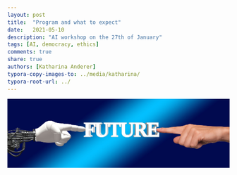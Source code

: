 ```yaml
---
layout: post
title:  "Program and what to expect"
date:   2021-05-10
description: "AI workshop on the 27th of January"
tags: [AI, democracy, ethics]
comments: true
share: true
authors: [Katharina Anderer]
typora-copy-images-to: ../media/katharina/
typora-root-url: ../
---
```




<img src="/images/hands.jpg" style="zoom:80%;" />
